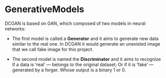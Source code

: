 # GenerativeModels
DCGAN is based on GAN, which composed of two models in neural networks:

- The first model is called a **Generator** and it aims to generate new data similar to the real one. In DCGAN it would generate an unexisted image that we call fake image for this project. 

- The second model is named the **Discriminator** and it aims to recognize if a data is ‘real’ — belongs to the original dataset; Or if it is ‘fake’ — generated by a forger. Whose output is a binary 1 or 0.